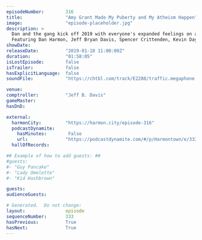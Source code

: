 ```yaml
---
episodeNumber:        316
title:                "Amy Grant Made My Puberty and My Atheism Happen"
image:                "episode-placeholder.jpg"
description: >
  Dan and the gang kick off 2019 with everyone's expanded feelings on airlines, Dan's engagement, charitable giving and Paul Rudd.
  Featuring Dan Harmon, Jeff Bryan Davis, Spencer Crittenden, Kevin Day and Jesse Camp.
showDate:             
releaseDate:          "2019-01-10 11:00:00Z"
duration:             "01:58:05"
isLostEpisode:        false
isTrailer:            false
hasExplicitLanguage:  false
soundFile:            "https://chtbl.com/track/E2288/traffic.megaphone.fm/STA5970573662.mp3?updated=1596508377"

venue:                
comptroller:          "Jeff B. Davis"
gameMaster:           
hasDnD:               

external:
  harmonCity:         "https://harmon.city/episode-316"
  podcastDynamite:
    hasMinutes:        False
    url:              "https://podcastdynamite.com/#/p/Harmontown/e/333/316"
  hallOfRecords:      

## Example of how to add guests: ##
#guests:
#- "Guy Pancake"
#- "Lady Omelette"
#- "Kid Hashbrown"

guests:
audienceGuests:

# Generated.  Do not change:
layout:               episode
sequenceNumber:       333
hasPrevious:          True
hasNext:              True
---
```


<!-- The episode description will be rendered here -->
<!-- Add your content below here -->

